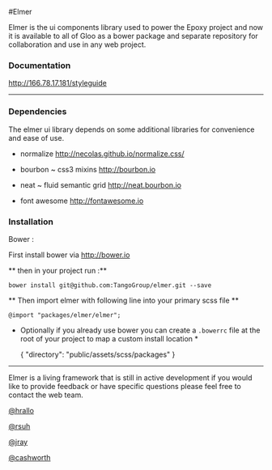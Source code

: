 #Elmer

Elmer is the ui components library used to power the Epoxy project and now it is available to all of Gloo as a bower package and separate repository for collaboration and use in any web project.

### Documentation


<http://166.78.17.181/styleguide>

---
### Dependencies

The elmer ui library depends on some additional libraries for convenience and ease of use.

- normalize <http://necolas.github.io/normalize.css/>

- bourbon ~ css3 mixins <http://bourbon.io>

- neat ~ fluid semantic grid <http://neat.bourbon.io>

- font awesome <http://fontawesome.io>


### Installation

Bower :

First install bower via <http://bower.io>

** then in your project run :**

	bower install git@github.com:TangoGroup/elmer.git --save

** Then import elmer with following line into your primary scss file **

	@import "packages/elmer/elmer";

* Optionally if you already use bower you can create a `.bowerrc` file at the root of your project to map a custom install location *

	{
  		"directory": "public/assets/scss/packages"
	}

---

Elmer is a living framework that is still in active development if you would like to provide feedback or have specific questions please feel free to contact the web team.

[@hrallo](mailto:hrallo@tangogroup.com)

[@rsuh](mailto:rsuh@tangogroup.com)

[@jray](mailto:jray@tangogroup.com)

[@cashworth](mailto:cashworth@tangogroup.com)

